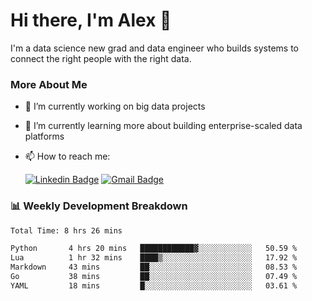 # Hi there, I'm Alex  👋

I'm a data science new grad and data engineer who builds systems to connect the right people with the right data. 

### More About Me

- 🔭 I’m currently working on big data projects
- 🌱 I’m currently learning more about building enterprise-scaled data platforms
- 📫 How to reach me:

  [![Linkedin Badge](https://img.shields.io/badge/LinkedIn-0077B5?style=for-the-badge&logo=linkedin&logoColor=white)](https://www.linkedin.com/in/itsalexchen) [![Gmail Badge](https://img.shields.io/badge/Gmail-D14836?style=for-the-badge&logo=gmail&logoColor=white)](mailto:itsalexchen@gmail.com)




### 📊 Weekly Development Breakdown
<!--START_SECTION:waka-->

```txt
Total Time: 8 hrs 26 mins

Python       4 hrs 20 mins   ████████████▓░░░░░░░░░░░░   50.59 %
Lua          1 hr 32 mins    ████▒░░░░░░░░░░░░░░░░░░░░   17.92 %
Markdown     43 mins         ██░░░░░░░░░░░░░░░░░░░░░░░   08.53 %
Go           38 mins         ██░░░░░░░░░░░░░░░░░░░░░░░   07.49 %
YAML         18 mins         █░░░░░░░░░░░░░░░░░░░░░░░░   03.61 %
```

<!--END_SECTION:waka-->
